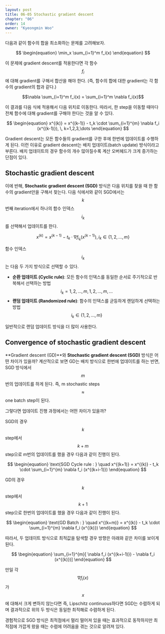 ```yaml
---
layout: post
title: 06-05 Stochastic gradient descent
chapter: "06"
order: 14
owner: "Kyeongmin Woo"
---
```


다음과 같이 함수의 합을 최소화하는 문제를 고려해보자.
>
$$ \begin{equation}
\min_x \sum_{i=1}^m f_i(x)
\end{equation} $$

이 문제에 gradient descent를 적용한다면 각 함수 $$f_i$$에 대해 gradient를 구해서 합산을 해야 한다. (즉,  함수의 합에 대한 gradient는 각 함수의 gradient의 합과 같다.)
>
$$\nabla \sum_{i=1}^m f_i(x) = \sum_{i=1}^m \nabla f_i(x)$$

이 결과를 다음 식에 적용해서 다음 위치로 이동한다. 따라서, 한 step을 이동할 때마다 전체 함수에 대해 gradient를 구해야 한다는 것을 알 수 있다.
>
$$ \begin{equation}
x^{(k)} = x^{(k-1)} - t_k \cdot \sum_{i=1}^{m} \nabla f_i (x^{(k-1)}), \,  k=1,2,3,\dots
\end{equation} $$

Gradient descent는 모든 함수들의 gradient를 구한 후에 한번에 업데이트를 수행하게 된다. 이런 이유로 gradient descent는 배치 업데이트(batch update) 방식이라고 부른다. 배치 업데이트의 경우 함수의 개수 많아질수록 계산 오버헤드가 크게 증가하는 단점이 있다.

## Stochastic gradient descent
이에 반해, **Stochastic gradient descent (SGD)** 방식은 다음 위치를 찾을 때 한 함수의 gradient만을 구해서 찾는다. 다음 식에서와 같이 SGD에서는 $$k$$번째 iteration에서 하나의 함수 인덱스 $$i_k$$를 선택해서 업데이트를 한다.
>
$$ \begin{equation}
x^{(k)} = x^{(k-1)} - t_k \cdot \nabla f_{i_k} (x^{(k-1)}), \, i_k \in \{1,2,\dots,m\}
\end{equation} $$

함수 인덱스 $$i_k$$는 다음 두 가지 방식으로 선택할 수 있다. 

* **순환 업데이트 (Cyclic rule)**: 모든 함수의 인덱스를 동일한 순서로 주기적으로 반복해서 선택하는 방법 $$i_k = 1,2,\dots,m, 1,2,\dots,m, ... $$
* **랜덤 업데이트 (Randomized rule)**: 함수의 인덱스를 균등하게 랜덤하게 선택하는 방법 $$i_k \in \{1,2,\dots,m\}$$

일반적으로 랜덤 업데이트 방식을 더 많이 사용한다.

## Convergence of stochastic gradient descent

**Gradient descent (GD)**와 **Stochastic gradient descent (SGD)** 방식은 어떤 차이가 있을까? 계산적으로 보면 GD는 배치 방식으로 한번에 업데이트를 하는 반면, SGD 방식에서 $$m$$번의 업데이트를 하게 된다. 즉, m stochastic steps $$\approx$$ one batch step이 된다.

그렇다면 업데이트 진행 과정에서는 어떤 차이가 있을까?

SGD의 경우 $$k$$ step에서 $$k+m$$ step으로 m번의 업데이트를 했을 경우 다음과 같이 진행이 된다.
>
$$ \begin{equation}
\text{SGD Cycle rule : } \quad x^{(k+1)} = x^{(k)} - t_k \cdot \sum_{i=1}^{m} \nabla f_i (x^{(k+i-1)})
\end{equation} $$

GD의 경우 $$k$$ step에서 $$k+1$$ step으로 한번의 업데이트를 했을 경우 다음과 같이 진행이 된다.

>
$$ \begin{equation}
\text{GD Batch : }  \quad  x^{(k+m)} = x^{(k)} - t_k \cdot \sum_{i=1}^{m} \nabla f_i (x^{(k)})
\end{equation} $$

따라서, 두 업데이트 방식으로 최적값을 탐색할 경우 방향은 아래와 같은 차이를 보이게 된다. 
>
$$ \begin{equation}
\sum_{i=1}^{m}[ \nabla f_i (x^{(k+i-1)}) - \nabla f_i (x^{(k)})]
\end{equation} $$

만일 각  $$\nabla f_i(x)$$가 $$x$$에 대해서 크게 변하지 않는다면 즉, Lipschitz continuous하다면 SGD는 수렴하게 되며 결과적으로 위의 두 방식은 동일한 최적해로 수렴하게 된다.

경험적으로 SGD 방식은 최적점에서 멀리 떨어져 있을 때는 효과적으로 동작하지만 최적점에 가깝게 왔을 때는 수렴에 어려움을 겪는 것으로 알려져 있다.